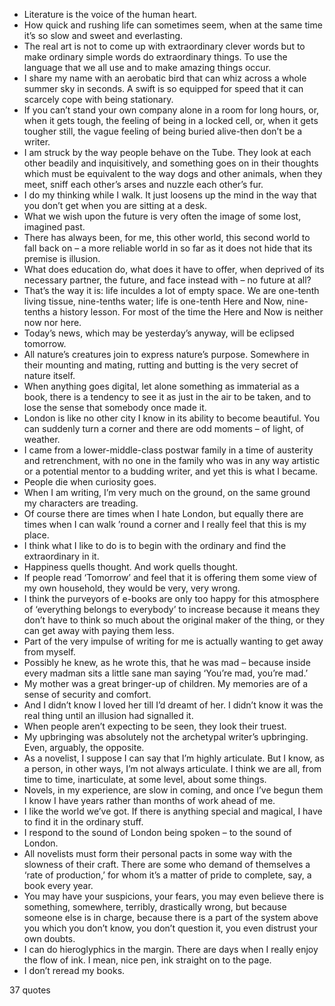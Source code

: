  - Literature is the voice of the human heart.
 - How quick and rushing life can sometimes seem, when at the same time it’s so slow and sweet and everlasting.
 - The real art is not to come up with extraordinary clever words but to make ordinary simple words do extraordinary things. To use the language that we all use and to make amazing things occur.
 - I share my name with an aerobatic bird that can whiz across a whole summer sky in seconds. A swift is so equipped for speed that it can scarcely cope with being stationary.
 - If you can’t stand your own company alone in a room for long hours, or, when it gets tough, the feeling of being in a locked cell, or, when it gets tougher still, the vague feeling of being buried alive-then don’t be a writer.
 - I am struck by the way people behave on the Tube. They look at each other beadily and inquisitively, and something goes on in their thoughts which must be equivalent to the way dogs and other animals, when they meet, sniff each other’s arses and nuzzle each other’s fur.
 - I do my thinking while I walk. It just loosens up the mind in the way that you don’t get when you are sitting at a desk.
 - What we wish upon the future is very often the image of some lost, imagined past.
 - There has always been, for me, this other world, this second world to fall back on – a more reliable world in so far as it does not hide that its premise is illusion.
 - What does education do, what does it have to offer, when deprived of its necessary partner, the future, and face instead with – no future at all?
 - That’s the way it is: life inculdes a lot of empty space. We are one-tenth living tissue, nine-tenths water; life is one-tenth Here and Now, nine-tenths a history lesson. For most of the time the Here and Now is neither now nor here.
 - Today’s news, which may be yesterday’s anyway, will be eclipsed tomorrow.
 - All nature’s creatures join to express nature’s purpose. Somewhere in their mounting and mating, rutting and butting is the very secret of nature itself.
 - When anything goes digital, let alone something as immaterial as a book, there is a tendency to see it as just in the air to be taken, and to lose the sense that somebody once made it.
 - London is like no other city I know in its ability to become beautiful. You can suddenly turn a corner and there are odd moments – of light, of weather.
 - I came from a lower-middle-class postwar family in a time of austerity and retrenchment, with no one in the family who was in any way artistic or a potential mentor to a budding writer, and yet this is what I became.
 - People die when curiosity goes.
 - When I am writing, I’m very much on the ground, on the same ground my characters are treading.
 - Of course there are times when I hate London, but equally there are times when I can walk ’round a corner and I really feel that this is my place.
 - I think what I like to do is to begin with the ordinary and find the extraordinary in it.
 - Happiness quells thought. And work quells thought.
 - If people read ‘Tomorrow’ and feel that it is offering them some view of my own household, they would be very, very wrong.
 - I think the purveyors of e-books are only too happy for this atmosphere of ‘everything belongs to everybody’ to increase because it means they don’t have to think so much about the original maker of the thing, or they can get away with paying them less.
 - Part of the very impulse of writing for me is actually wanting to get away from myself.
 - Possibly he knew, as he wrote this, that he was mad – because inside every madman sits a little sane man saying ‘You’re mad, you’re mad.’
 - My mother was a great bringer-up of children. My memories are of a sense of security and comfort.
 - And I didn’t know I loved her till I’d dreamt of her. I didn’t know it was the real thing until an illusion had signalled it.
 - When people aren’t expecting to be seen, they look their truest.
 - My upbringing was absolutely not the archetypal writer’s upbringing. Even, arguably, the opposite.
 - As a novelist, I suppose I can say that I’m highly articulate. But I know, as a person, in other ways, I’m not always articulate. I think we are all, from time to time, inarticulate, at some level, about some things.
 - Novels, in my experience, are slow in coming, and once I’ve begun them I know I have years rather than months of work ahead of me.
 - I like the world we’ve got. If there is anything special and magical, I have to find it in the ordinary stuff.
 - I respond to the sound of London being spoken – to the sound of London.
 - All novelists must form their personal pacts in some way with the slowness of their craft. There are some who demand of themselves a ‘rate of production,’ for whom it’s a matter of pride to complete, say, a book every year.
 - You may have your suspicions, your fears, you may even believe there is something, somewhere, terribly, drastically wrong, but because someone else is in charge, because there is a part of the system above you which you don’t know, you don’t question it, you even distrust your own doubts.
 - I can do hieroglyphics in the margin. There are days when I really enjoy the flow of ink. I mean, nice pen, ink straight on to the page.
 - I don’t reread my books.

37 quotes